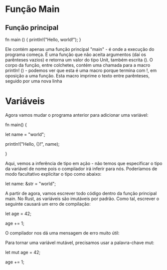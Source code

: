 # Função Main

## Função principal

fn main () {
    println!("Hello, world!");
}

<p>Ele contém apenas uma função principal "main" - é onde a execução do programa começa. É uma função que não aceita argumentos (daí os parênteses vazios) e retorna um valor do tipo Unit, também escrita (). O corpo da função, entre colchetes, contém uma chamada para a macro println! () - podemos ver que esta é uma macro porque termina com !, em oposição a uma função. Esta macro imprime o texto entre parênteses, seguido por uma nova linha</p>


# Variáveis

Agora vamos mudar o programa anterior para adicionar uma variável:

fn main() {

let name = "world";

println!("Hello, {}!", name);

}

Aqui, vemos a inferência de tipo em ação - não temos que especificar o tipo da variável de nome pois o compilador irá inferir para nós. Poderíamos de modo facultativo explicitar o tipo como abaixo:

let name: &str = "world";

A partir de agora, vamos escrever todo código dentro da função principal main. No Rust, as variáveis são imutáveis por padrão. Como tal, escrever o seguinte causará um erro de compilação:

let age = 42;

age += 1;

O compilador nos dá uma mensagem de erro muito útil:

Para tornar uma variável mutável, precisamos usar a palavra-chave mut:

let mut age = 42;

age += 1;